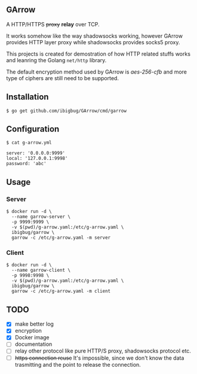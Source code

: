 GArrow
------

A HTTP/HTTPS ~~proxy~~ **relay** over TCP.

It works somehow like the way shadowsocks working, however GArrow provides HTTP layer proxy while shadowsocks provides socks5 proxy.

This projects is created for demostration of how HTTP related stuffs works and leanring the Golang `net/http` library.

The default encryption method used by GArrow is *aes-256-cfb* and more type of ciphers are still need to be supported.

## Installation

```
$ go get github.com/ibigbug/GArrow/cmd/garrow
```

## Configuration

```
$ cat g-arrow.yml

server: '0.0.0.0:9999'
local: '127.0.0.1:9998'
password: 'abc'
```

## Usage

### Server

```
$ docker run -d \
  --name garrow-server \
  -p 9999:9999 \
  -v $(pwd)/g-arrow.yaml:/etc/g-arrow.yaml \
  ibigbug/garrow \
  garrow -c /etc/g-arrow.yaml -m server
```

### Client

```
$ docker run -d \
  --name garrow-client \
  -p 9998:9998 \
  -v $(pwd)/g-arrow.yaml:/etc/g-arrow.yaml \
  ibigbug/garrow \
  garrow -c /etc/g-arrow.yaml -m client
```

## TODO

* [x] make better log
* [x] encryption
* [x] Docker image
* [ ] documentation
* [ ] relay other protocol like pure HTTP/S proxy, shadowsocks protocol etc.
* [ ] ~~https connection reuse~~ It's impossible, since we don't know the data trasmitting and the point to release the connection.
